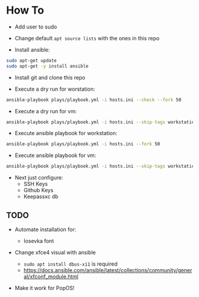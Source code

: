# How To

- Add user to sudo

- Change default `apt source lists` with the ones in this repo

- Install ansible:

```bash
sudo apt-get update
sudo apt-get -y install ansible
```

- Install git and clone this repo


- Execute a dry run for worstation:

```bash
ansible-playbook plays/playbook.yml -i hosts.ini --check --fork 50
```

- Execute a dry run for vm:

```bash
ansible-playbook plays/playbook.yml -i hosts.ini --skip-tags workstation --check --fork 50
```

- Execute ansible playbook for workstation:

```bash
ansible-playbook plays/playbook.yml -i hosts.ini --fork 50
```

- Execute ansible playbook for vm:

```bash
ansible-playbook plays/playbook.yml -i hosts.ini --skip-tags workstation --fork 50
```


- Next just configure:
	- SSH Keys
	- Github Keys
	- Keepassxc db

## TODO

- Automate installation for:
	- Iosevka font

- Change xfce4 visual with ansible
	- `sudo apt install dbus-x11` is required
	- https://docs.ansible.com/ansible/latest/collections/community/general/xfconf_module.html

- Make it work for PopOS!